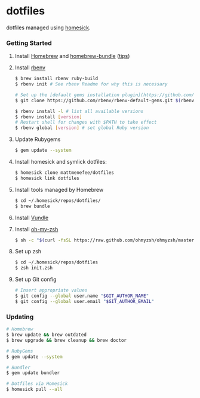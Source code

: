 dotfiles
========

dotfiles managed using [homesick](https://github.com/technicalpickles/homesick).

### Getting Started

1. Install [Homebrew](http://brew.sh/) and [homebrew-bundle](https://github.com/Homebrew/homebrew-bundle) ([tips](https://robots.thoughtbot.com/brewfile-a-gemfile-but-for-homebrew))

1. Install [rbenv](https://github.com/sstephenson/rbenv)

    ```bash
    $ brew install rbenv ruby-build
    $ rbenv init # See rbenv Readme for why this is necessary

    # Set up the [default gems installation plugin](https://github.com/rbenv/rbenv-default-gems)
    $ git clone https://github.com/rbenv/rbenv-default-gems.git $(rbenv root)/plugins/rbenv-default-gems

    $ rbenv install -l # list all available versions
    $ rbenv install [version]
    # Restart shell for changes with $PATH to take effect
    $ rbenv global [version] # set global Ruby version
    ```

1. Update Rubygems

    ```bash
    $ gem update --system
    ```

1. Install homesick and symlick dotfiles:

    ```bash
    $ homesick clone mattmenefee/dotfiles
    $ homesick link dotfiles
    ```

1. Install tools managed by Homebrew

    ```bash
    $ cd ~/.homesick/repos/dotfiles/
    $ brew bundle
    ```

1. Install [Vundle](https://github.com/VundleVim/Vundle.vim)

1. Install [oh-my-zsh](https://ohmyz.sh/#install)

    ```bash
    $ sh -c "$(curl -fsSL https://raw.github.com/ohmyzsh/ohmyzsh/master/tools/install.sh)"
    ```

1. Set up zsh

    ```bash
    $ cd ~/.homesick/repos/dotfiles
    $ zsh init.zsh
    ```

1. Set up Git config

    ```bash
    # Insert appropriate values
    $ git config --global user.name "$GIT_AUTHOR_NAME"
    $ git config --global user.email "$GIT_AUTHOR_EMAIL"
    ```

### Updating

```bash
# Homebrew
$ brew update && brew outdated
$ brew upgrade && brew cleanup && brew doctor

# RubyGems
$ gem update --system

# Bundler
$ gem update bundler

# Dotfiles via Homesick
$ homesick pull --all
```
